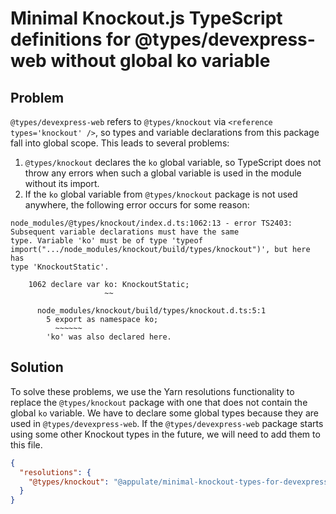 # Minimal Knockout.js TypeScript definitions for @types/devexpress-web without global ko variable

## Problem

`@types/devexpress-web` refers to `@types/knockout` via `<reference types='knockout' />`, so types and variable declarations from this package fall into global scope. This leads to several problems:
1. `@types/knockout` declares the `ko` global variable, so TypeScript does not throw any errors when such a global variable is used in the module without its import.
2. If the `ko` global variable from `@types/knockout` package is not used anywhere, the following error occurs for some reason:
```
node_modules/@types/knockout/index.d.ts:1062:13 - error TS2403: Subsequent variable declarations must have the same
type. Variable 'ko' must be of type 'typeof import(".../node_modules/knockout/build/types/knockout")', but here has
type 'KnockoutStatic'.

	1062 declare var ko: KnockoutStatic;
	                 ~~

	  node_modules/knockout/build/types/knockout.d.ts:5:1
	    5 export as namespace ko;
	      ~~~~~~
	    'ko' was also declared here.
```
 
## Solution
 
To solve these problems, we use the Yarn resolutions functionality to replace the `@types/knockout` package with one that does not contain the global `ko` variable. We have to declare some global types because they are used in `@types/devexpress-web`. If the `@types/devexpress-web` package starts using some other Knockout types in the future, we will need to add them to this file.
```json
{
  "resolutions": {
    "@types/knockout": "@appulate/minimal-knockout-types-for-devexpress-web-without-global-ko",
  }
}
